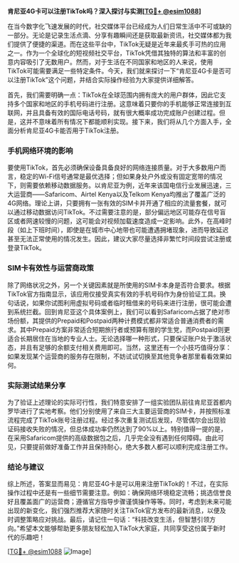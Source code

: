 **肯尼亚4G卡可以注册TikTok吗？深入探讨与实测[[TG💪+ @esim1088](https://t.me/s/esim1088)]**

在当今数字化飞速发展的时代，社交媒体平台已经成为人们日常生活中不可或缺的一部分。无论是记录生活点滴、分享有趣瞬间还是获取最新资讯，社交媒体都为我们提供了便捷的渠道。而在这些平台中，TikTok无疑是近年来最炙手可热的应用之一。作为一个全球化的短视频社交平台，TikTok凭借其独特的算法和丰富的创意内容吸引了无数用户。然而，对于生活在不同国家和地区的人来说，使用TikTok可能需要满足一些特定条件。今天，我们就来探讨一下“肯尼亚4G卡是否可以注册TikTok”这个问题，并结合实际操作经验为大家提供详细解答。

首先，我们需要明确一点：TikTok在全球范围内拥有庞大的用户群体，因此它支持多个国家和地区的手机号码进行注册。这意味着只要你的手机能够正常连接到互联网，并且具备有效的国际电话号码，就有很大概率成功完成账户创建过程。但是，这并不意味着所有情况下都能顺利实现。接下来，我们将从几个方面入手，全面分析肯尼亚4G卡能否用于TikTok注册。

### 手机网络环境的影响

要使用TikTok，首先必须确保设备具备良好的网络连接质量。对于大多数用户而言，稳定的Wi-Fi信号通常是最优选择；但如果身处户外或没有固定宽带的情况下，则需要依赖移动数据服务。以肯尼亚为例，近年来该国电信行业发展迅速，三大运营商——Safaricom、Airtel Kenya以及Telkom Kenya均推出了覆盖广泛的4G网络。理论上讲，只要拥有一张有效的SIM卡并开通了相应的流量套餐，就可以通过移动数据访问TikTok。不过需要注意的是，部分偏远地区可能存在信号盲区或者网速较慢的问题，这可能会对视频加载速度造成一定影响。此外，在高峰时段（如上下班时间），即使是在城市中心地带也可能遭遇拥堵现象，进而导致延迟甚至无法正常使用的情况发生。因此，建议大家尽量选择非繁忙时间段尝试注册或登录TikTok。

### SIM卡有效性与运营商政策

除了网络状况之外，另一个关键因素就是所使用的SIM卡本身是否符合要求。根据TikTok官方指南显示，该应用仅接受真实有效的手机号码作为身份验证工具。换句话说，如果你试图利用虚拟号码或者临时租借来的号码来进行注册，很可能会遭到系统拦截。回到肯尼亚这个具体案例上，我们可以看到Safaricom占据了绝对市场份额，其提供的Prepaid和Postpaid两种计费模式都非常适合普通消费者的需求。其中Prepaid方案非常适合短期旅行者或预算有限的学生党，而Postpaid则更适合长期居住在当地的专业人士。无论选择哪一种形式，只要保证账户处于激活状态，并且有足够的余额支付相关费用即可。当然，这里还有一个小技巧值得分享：如果发现某个运营商的服务存在限制，不妨试试切换至其他竞争者那里看看效果如何。

### 实际测试结果分享

为了验证上述理论的实际可行性，我们特意安排了一组实验团队前往肯尼亚首都内罗毕进行了实地考察。他们分别使用了来自三大主要运营商的SIM卡，并按照标准流程完成了TikTok账号注册过程。经过多次重复测试后发现，尽管偶尔会出现验证码接收失败的情况，但总体成功率仍然达到了90%以上。特别值得一提的是，在采用Safaricom提供的高级数据包之后，几乎完全没有遇到任何障碍。由此可见，只要提前做好准备工作并且保持耐心，绝大多数人都可以顺利完成注册工作。

### 结论与建议

综上所述，答案显而易见：肯尼亚4G卡是可以用来注册TikTok的！不过，在实际操作过程中还是有一些细节需要注意。例如：确保网络环境稳定流畅；挑选信誉良好且覆盖面广的运营商；遵循官方指导步骤谨慎操作等等。同时，考虑到未来可能出现的新变化，我们强烈推荐大家随时关注TikTok官方发布的最新消息，以便及时调整策略应对挑战。最后，请记住一句话：“科技改变生活，但智慧引领方向。”希望本文能够帮助更多朋友轻松加入TikTok大家庭，共同享受这份属于新时代的乐趣吧！

[[TG💪+ @esim1088](https://t.me/s/esim1088) ![Image](https://i.postimg.cc/4NQfJmqS/Snipaste-2025-05-13-00-14-12.png)]